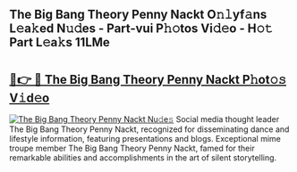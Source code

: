 ## The Big Bang Theory Penny Nackt O𝚗𝚕yf𝚊ns L𝚎a𝚔ed N𝚞𝚍es - Part-vui P𝚑𝚘tos Vi𝚍𝚎o - H𝚘𝚝 Part L𝚎a𝚔s 11LMe

# <h2><a href="http://kf7b1us.oniu.top/?m=The+Big+Bang+Theory+Penny+Nackt">🔗👉 🔴 The Big Bang Theory Penny Nackt P𝚑ot𝚘𝚜 V𝚒d𝚎o</a></h2>

[![The Big Bang Theory Penny Nackt Nu𝚍e𝚜](https://i.imgur.com/0qMVB7G.gif)](http://kf7b1us.oniu.top/?m=The+Big+Bang+Theory+Penny+Nackt)
Social media thought leader The Big Bang Theory Penny Nackt, recognized for disseminating dance and lifestyle information, featuring presentations and blogs. Exceptional mime troupe member The Big Bang Theory Penny Nackt, famed for their remarkable abilities and accomplishments in the art of silent storytelling.  
